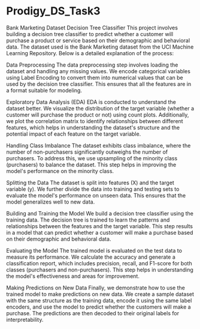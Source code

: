 # Prodigy_DS_Task3

Bank Marketing Dataset Decision Tree Classifier
This project involves building a decision tree classifier to predict whether a customer will purchase a product or service based on their demographic and behavioral data. The dataset used is the Bank Marketing dataset from the UCI Machine Learning Repository. Below is a detailed explanation of the process:

Data Preprocessing
The data preprocessing step involves loading the dataset and handling any missing values. We encode categorical variables using Label Encoding to convert them into numerical values that can be used by the decision tree classifier. This ensures that all the features are in a format suitable for modeling.

Exploratory Data Analysis (EDA)
EDA is conducted to understand the dataset better. We visualize the distribution of the target variable (whether a customer will purchase the product or not) using count plots. Additionally, we plot the correlation matrix to identify relationships between different features, which helps in understanding the dataset's structure and the potential impact of each feature on the target variable.

Handling Class Imbalance
The dataset exhibits class imbalance, where the number of non-purchasers significantly outweighs the number of purchasers. To address this, we use upsampling of the minority class (purchasers) to balance the dataset. This step helps in improving the model's performance on the minority class.

Splitting the Data
The dataset is split into features (X) and the target variable (y). We further divide the data into training and testing sets to evaluate the model's performance on unseen data. This ensures that the model generalizes well to new data.

Building and Training the Model
We build a decision tree classifier using the training data. The decision tree is trained to learn the patterns and relationships between the features and the target variable. This step results in a model that can predict whether a customer will make a purchase based on their demographic and behavioral data.

Evaluating the Model
The trained model is evaluated on the test data to measure its performance. We calculate the accuracy and generate a classification report, which includes precision, recall, and F1-score for both classes (purchasers and non-purchasers). This step helps in understanding the model's effectiveness and areas for improvement.

Making Predictions on New Data
Finally, we demonstrate how to use the trained model to make predictions on new data. We create a sample dataset with the same structure as the training data, encode it using the same label encoders, and use the model to predict whether the customers will make a purchase. The predictions are then decoded to their original labels for interpretability.
